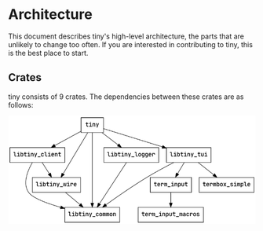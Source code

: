 # Architecture

This document describes tiny's high-level architecture, the parts that are
unlikely to change too often. If you are interested in contributing to tiny,
this is the best place to start.

## Crates

tiny consists of 9 crates. The dependencies between these crates are as
follows:

![crate dependencies](crate_deps.png)

